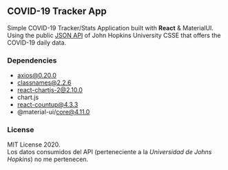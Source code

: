 ## COVID-19 Tracker App
Simple COVID-19 Tracker/Stats Application built with **React** & MaterialUI.
Using the public [JSON API](https://github.com/mathdroid/covid-19-api) of John Hopkins University CSSE that offers the COVID-19 daily data.

### Dependencies
+ axios@0.20.0
+ classnames@2.2.6
+ react-chartjs-2@2.10.0
+ chart.js
+ react-countup@4.3.3
+ @material-ui/core@4.11.0


### License
MIT License 2020.<br>
Los datos consumidos del API (perteneciente a la *Universidad de Johns Hopkins*) no me pertenecen.